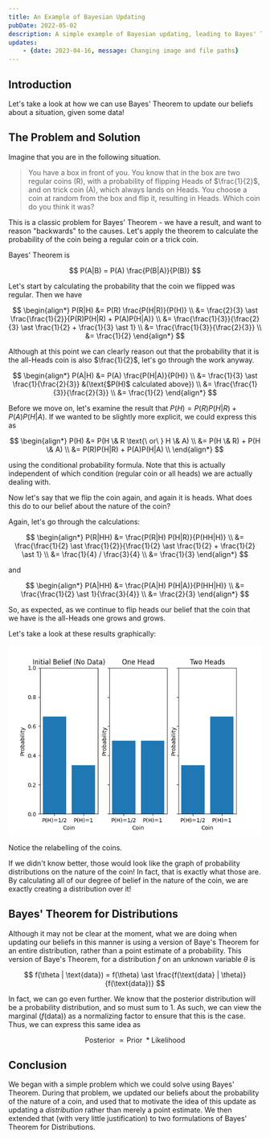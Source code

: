 ```yaml
---
title: An Example of Bayesian Updating
pubDate: 2022-05-02
description: A simple example of Bayesian updating, leading to Bayes' Theorem for distributions
updates:
	- {date: 2023-04-16, message: Changing image and file paths}
---
```


## Introduction

Let's take a look at how we can use Bayes' Theorem to update our beliefs about a situation, given some data!

## The Problem and Solution

Imagine that you are in the following situation.

> You have a box in front of you. You know that in the box are two regular coins (R), with a probability of flipping Heads of $\frac{1}{2}$, and on trick coin (A), which always lands on Heads. You choose a coin at random from the box and flip it, resulting in Heads. Which coin do you think it was?

This is a classic problem for Bayes' Theorem - we have a result, and want to reason "backwards" to the causes. Let's apply the theorem to calculate the probability of the coin being a regular coin or a trick coin.

Bayes' Theorem is

$$
P(A|B) = P(A) \frac{P(B|A)}{P(B)}
$$

Let's start by calculating the probability that the coin we flipped was regular. Then we have

$$
\begin{align*}
P(R|H) &= P(R) \frac{P(H|R)}{P(H)} \\
		&= \frac{2}{3} \ast \frac{\frac{1}{2}}{P(R)P(H|R) + P(A)P(H|A)} \\
		&= \frac{\frac{1}{3}}{\frac{2}{3} \ast \frac{1}{2} + \frac{1}{3} \ast 1} \\
		&= \frac{\frac{1}{3}}{\frac{2}{3}} \\
		&= \frac{1}{2}
\end{align*}
$$

Although at this point we can clearly reason out that the probability that it is the all-Heads coin is also $\frac{1}{2}$, let's go through the work anyway.

$$
\begin{align*}
P(A|H) &= P(A) \frac{P(H|A)}{P(H)} \\
		&= \frac{1}{3} \ast \frac{1}{\frac{2}{3}} &(\text{$P(H)$ calculated above}) \\
		&= \frac{\frac{1}{3}}{\frac{2}{3}} \\
		&= \frac{1}{2}
\end{align*}
$$

Before we move on, let's examine the result that $P(H) = P(R)P(H|R) + P(A)P(H|A)$. If we wanted to be slightly more explicit, we could express this as

$$
\begin{align*}
P(H) &= P(H \& R \text{\ or\ } H \& A) \\
	&= P(H \& R) + P(H \& A) \\
	&= P(R)P(H|R) + P(A)P(H|A) \\
\end{align*}
$$

using the conditional probability formula. Note that this is actually independent of which condition (regular coin or all heads) we are actually dealing with.

Now let's say that we flip the coin again, and again it is heads. What does this do to our belief about the nature of the coin?

Again, let's go through the calculations:

$$
\begin{align*}
P(R|HH) &= \frac{P(R|H) P(H|R)}{P(HH|H)} \\
		&= \frac{\frac{1}{2} \ast \frac{1}{2}}{\frac{1}{2} \ast \frac{1}{2} + \frac{1}{2} \ast 1} \\
		&= \frac{1}{4} / \frac{3}{4} \\
		&= \frac{1}{3}
\end{align*}
$$

and

$$
\begin{align*}
P(A|HH) &= \frac{P(A|H) P(H|A)}{P(HH|H)} \\
		&= \frac{\frac{1}{2} \ast 1}{\frac{3}{4}} \\
		&= \frac{2}{3}
\end{align*}
$$

So, as expected, as we continue to flip heads our belief that the coin that we have is the all-Heads one grows and grows.

Let's take a look at these results graphically:

![results](/src/content/blog/2022-05-02-bayesian-update-problem/resources/results_graph.png)

Notice the relabelling of the coins.

If we didn't know better, those would look like the graph of probability distributions on the nature of the coin! In fact, that is exactly what those are. By calculating all of our degree of belief in the nature of the coin, we are exactly creating a distribution over it!

## Bayes' Theorem for Distributions

Although it may not be clear at the moment, what we are doing when updating our beliefs in this manner is using a version of Baye's Theorem for an entire distribution, rather than a point estimate of a probability. This version of Baye's Theorem, for a distribution $f$ on an unknown variable $\theta$ is

$$
f(\theta | \text{data}) = f(\theta) \ast \frac{f(\text{data} | \theta)}{f(\text{data})}
$$

In fact, we can go even further. We know that the posterior distribution will be a probability distribution, and so must sum to 1. As such, we can view the marginal ($f(\text{data})$) as a normalizing factor to ensure that this is the case. Thus, we can express this same idea as

$$
\text{Posterior\ } \propto \text{Prior\ } \ast \text{Likelihood}
$$

## Conclusion

We began with a simple problem which we could solve using Bayes' Theorem. During that problem, we updated our beliefs about the probability of the nature of a coin, and used that to motivate the idea of this update as updating a _distribution_ rather than merely a point estimate. We then extended that (with very little justification) to two formulations of Bayes' Theorem for Distributions.
